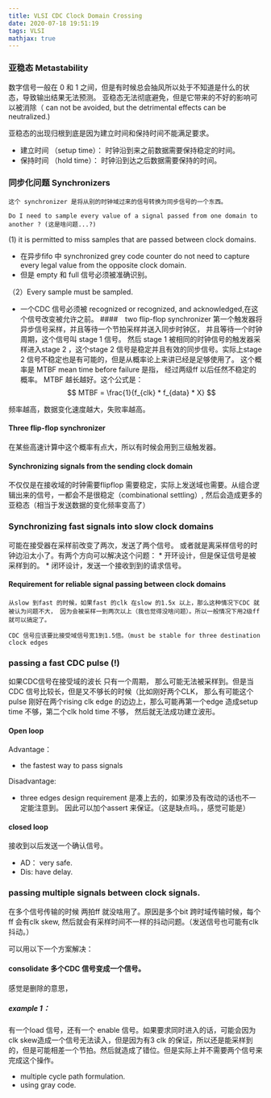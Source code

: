 ```yaml
---
title: VLSI CDC Clock Domain Crossing
date: 2020-07-18 19:51:19
tags: VLSI
mathjax: true
---
```


### 亚稳态 Metastability

数字信号一般在 0 和 1 之间，但是有时候总会抽风所以处于不知道是什么的状态，导致输出结果无法预测。
亚稳态无法彻底避免，但是它带来的不好的影响可以被消除（ can not be avoided, but the detrimental effects can be neutralized.) 

亚稳态的出现归根到底是因为建立时间和保持时间不能满足要求。
 * 建立时间 （setup time）： 时钟沿到来之前数据需要保持稳定的时间。
 * 保持时间 （hold time）： 时钟沿到达之后数据需要保持的时间。


### 同步化问题 Synchronizers

    这个 synchronizer 是将从别的时钟域过来的信号转换为同步信号的一个东西。

    Do I need to sample every value of a signal passed from one domain to another ? (这是啥问题...?)

(1) it is permitted to miss samples that are passed between clock domains.
 * 在异步fifo 中 synchronized grey code counter do not need to capture every legal value from the opposite clock domain. 
 * 但是 empty 和 full 信号必须被准确识别。

（2）Every sample must be sampled.
*  一个CDC 信号必须被 recognized or recognized, and acknowledged,在这个信号改变被允许之前。
####　two flip-flop synchronizer
第一个触发器将异步信号采样，并且等待一个节拍采样并送入同步时钟区， 并且等待一个时钟周期，这个信号叫 stage 1 信号。 然后 stage 1 被相同的时钟信号的触发器采样进入stage 2 ，这个stage 2 信号是稳定并且有效的同步信号。实际上stage 2 信号不稳定也是有可能的，但是从概率论上来讲已经是足够使用了。
这个概率是 MTBF mean time before failure 是指， 经过两级ff 以后任然不稳定的概率。 MTBF 越长越好。这个公式是：
 $$
    MTBF = \frac{1}{f_{clk} * f_{data} * X}
 $$

 频率越高，数据变化速度越大，失败率越高。

#### Three flip-flop synchronizer

在某些高速计算中这个概率有点大，所以有时候会用到三级触发器。

#### Synchronizing signals from the sending clock domain
不仅仅是在接收域的时钟需要flipflop 需要稳定，实际上发送域也需要。从组合逻辑出来的信号，一都会不是很稳定（combinational settling）, 然后会造成更多的亚稳态（相当于发送数据的变化频率变高了）

### Synchronizing fast signals into slow clock domains

可能在接受器在采样前改变了两次，发送了两个信号。 或者就是离采样信号的时钟边沿太小了。有两个方向可以解决这个问题：
    * 开环设计，但是保证信号是被采样到的。
    * 闭环设计，发送一个接收到到的请求信号。

#### Requirement for reliable signal passing between clock domains
    从slow 到fast 的时候，如果fast 的clk 在slow 的1.5x 以上，那么这种情况下CDC 就被认为问题不大， 因为会被采样一到两次以上（我也觉得没啥问题）。所以一般情况下用2级ff 就可以搞定了。

    CDC 信号应该要比接受域信号宽1到1.5倍。（must be stable for three destination clock edges
    
### passing a fast CDC pulse (!)
如果CDC信号在接受域的波长 只有一个周期， 那么可能无法被采样到。但是当CDC 信号比较长，但是又不够长的时候（比如刚好两个CLK， 那么有可能这个pulse 刚好在两个rising clk edge 的边边上，那么可能再第一个edge 造成setup time 不够，第二个clk hold time 不够， 然后就无法成功建立波形。

#### Open loop 
Advantage：
* the fastest way to pass signals 

Disadvantage:
* three edges design requirement 是凑上去的，如果涉及有改动的话也不一定能注意到。 因此可以加个assert 来保证。（这是缺点吗。，感觉可能是）

#### closed loop
接收到以后发送一个确认信号。
 * AD： very safe.
 * Dis: have delay.


### passing multiple signals between clock signals.

在多个信号传输的时候 两拍ff 就没啥用了。原因是多个bit 跨时域传输时候，每个ff 会有clk skew, 然后就会有采样时间不一样的抖动问题。（发送信号也可能有clk 抖动。）

可以用以下一个方案解决：
#### consolidate 多个CDC 信号变成一个信号。
感觉是删除的意思，
##### example 1： 
有一个load 信号，还有一个 enable 信号。如果要求同时进入的话，可能会因为clk skew造成一个信号无法读入，但是因为有3 clk 的保证，所以还是能采样到的，但是可能相差一个节拍。然后就造成了错位。但是实际上并不需要两个信号来完成这个操作。


* multiple cycle path formulation.
* using gray code.




